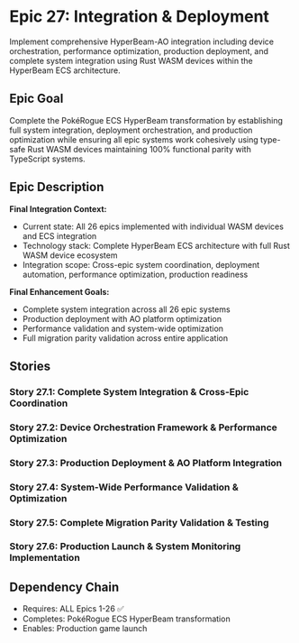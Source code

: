 # Epic 27: Integration & Deployment

Implement comprehensive HyperBeam-AO integration including device orchestration, performance optimization, production deployment, and complete system integration using Rust WASM devices within the HyperBeam ECS architecture.

## Epic Goal

Complete the PokéRogue ECS HyperBeam transformation by establishing full system integration, deployment orchestration, and production optimization while ensuring all epic systems work cohesively using type-safe Rust WASM devices maintaining 100% functional parity with TypeScript systems.

## Epic Description

**Final Integration Context:**
- Current state: All 26 epics implemented with individual WASM devices and ECS integration
- Technology stack: Complete HyperBeam ECS architecture with full Rust WASM device ecosystem
- Integration scope: Cross-epic system coordination, deployment automation, performance optimization, production readiness

**Final Enhancement Goals:**
- Complete system integration across all 26 epic systems
- Production deployment with AO platform optimization
- Performance validation and system-wide optimization
- Full migration parity validation across entire application

## Stories

### Story 27.1: Complete System Integration & Cross-Epic Coordination
### Story 27.2: Device Orchestration Framework & Performance Optimization
### Story 27.3: Production Deployment & AO Platform Integration
### Story 27.4: System-Wide Performance Validation & Optimization
### Story 27.5: Complete Migration Parity Validation & Testing
### Story 27.6: Production Launch & System Monitoring Implementation

## Dependency Chain
- Requires: ALL Epics 1-26 ✅
- Completes: PokéRogue ECS HyperBeam transformation
- Enables: Production game launch
